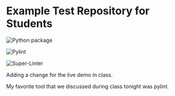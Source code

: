 # Example Test Repository for Students

![Python package](https://github.com/vcu-chfauerbach/test-repo1/workflows/Python%20package/badge.svg)

![Pylint](https://github.com/vcu-chfauerbach/test-repo1/workflows/Pylint/badge.svg)

![Super-Linter](https://github.com/vcu-chfauerbach/test-repo1/workflows/Super-Linter/badge.svg)

Adding a change for the live demo in class.

My favorite tool that we discussed during class tonight was pylint.